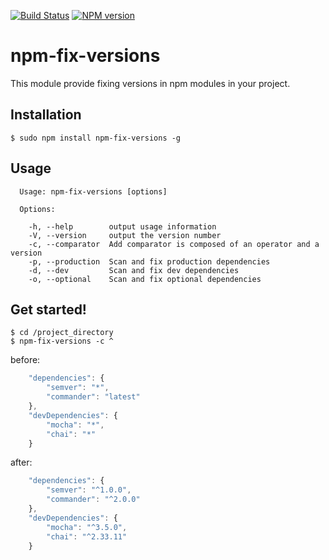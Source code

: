 [![Build Status](https://travis-ci.org/biggora/caminte.png?branch=master)](https://travis-ci.org/biggora/npm-fix-versions)
[![NPM version](https://badge.fury.io/js/caminte.png)](http://badge.fury.io/js/npm-fix-versions)
# npm-fix-versions

This module provide fixing versions in npm modules in your project.

## Installation

```
$ sudo npm install npm-fix-versions -g
```

## Usage
```
  Usage: npm-fix-versions [options]

  Options:

    -h, --help        output usage information
    -V, --version     output the version number
    -c, --comparator  Add comparator is composed of an operator and a version
    -p, --production  Scan and fix production dependencies
    -d, --dev         Scan and fix dev dependencies
    -o, --optional    Scan and fix optional dependencies
```

## Get started!

```
$ cd /project_directory
$ npm-fix-versions -c ^
```

before:
```js
    "dependencies": {
        "semver": "*",
        "commander": "latest"
    },
    "devDependencies": {
        "mocha": "*",
        "chai": "*"
    }
```

after:
```js
    "dependencies": {
        "semver": "^1.0.0",
        "commander": "^2.0.0"
    },
    "devDependencies": {
        "mocha": "^3.5.0",
        "chai": "^2.33.11"
    }
```



